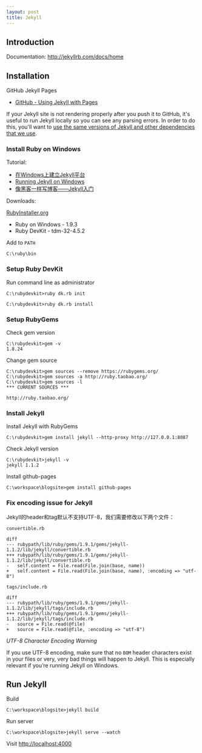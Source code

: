```yaml
---
layout: post
title: Jekyll
---
```


## Introduction

Documentation: <http://jekyllrb.com/docs/home>

## Installation

GitHub Jekyll Pages

* [GitHub - Using Jekyll with Pages](https://help.github.com/articles/using-jekyll-with-pages)

If your Jekyll site is not rendering properly after you push it to GitHub, it's useful to run Jekyll locally so you can see any parsing errors. In order to do this, you'll want to [use the same versions of Jekyll and other dependencies that we use][1].

[1]: https://github.com/github/pages-gem/blob/master/github-pages.gemspec


### Install Ruby on Windows

Tutorial:

* [在Windows上建立Jekyll平台](http://pengx17.me/learning/jekyll/2013/06/03/setup-local-jekyll-server-on-windows/)
* [Running Jekyll on Windows](http://www.madhur.co.in/blog/2011/09/01/runningjekyllwindows.html)
* [像黑客一样写博客——Jekyll入门](http://www.soimort.org/posts/101/)

Downloads:

[RubyInstaller.org](http://rubyinstaller.org/downloads/)

* Ruby on Windows - 1.9.3
* Ruby DevKit - tdm-32-4.5.2

Add to `PATH`

    C:\ruby\bin

### Setup Ruby DevKit

Run command line as administrator

    C:\rubydevkit>ruby dk.rb init

    C:\rubydevkit>ruby dk.rb install

### Setup RubyGems

Check gem version

    C:\rubydevkit>gem -v
    1.8.24

Change gem source

    C:\rubydevkit>gem sources --remove https://rubygems.org/
    C:\rubydevkit>gem sources -a http://ruby.taobao.org/
    C:\rubydevkit>gem sources -l
    *** CURRENT SOURCES ***

    http://ruby.taobao.org/


### Install Jekyll

Install Jekyll with RubyGems

    C:\rubydevkit>gem install jekyll --http-proxy http://127.0.0.1:8087

Check Jekyll version

    C:\rubydevkit>jekyll -v
    jekyll 1.1.2

Install github-pages

    C:\workspace\blogsite>gem install github-pages

### Fix encoding issue for Jekyll

Jekyll的header和tag默认不支持UTF-8，我们需要修改以下两个文件：

`convertible.rb`

    diff
    --- rubypath/lib/ruby/gems/1.9.1/gems/jekyll-1.1.2/lib/jekyll/convertible.rb
    +++ rubypath/lib/ruby/gems/1.9.1/gems/jekyll-1.1.2/lib/jekyll/convertible.rb
    -   self.content = File.read(File.join(base, name))
    +   self.content = File.read(File.join(base, name), :encoding => "utf-8")

`tags/include.rb`

    diff
    --- rubypath/lib/ruby/gems/1.9.1/gems/jekyll-1.1.2/lib/jekyll/tags/include.rb
    +++ rubypath/lib/ruby/gems/1.9.1/gems/jekyll-1.1.2/lib/jekyll/tags/include.rb
    -   source = File.read(@file)
    +   source = File.read(@file, :encoding => "utf-8")

*UTF-8 Character Encoding Warning*

If you use UTF-8 encoding, make sure that no `BOM` header characters exist in your files or very, very bad things will happen to Jekyll. This is especially relevant if you’re running Jekyll on Windows.

## Run Jekyll

Build

    C:\workspace\blogsite>jekyll build


Run server

    C:\workspace\blogsite>jekyll serve --watch

Visit <http://localhost:4000>
